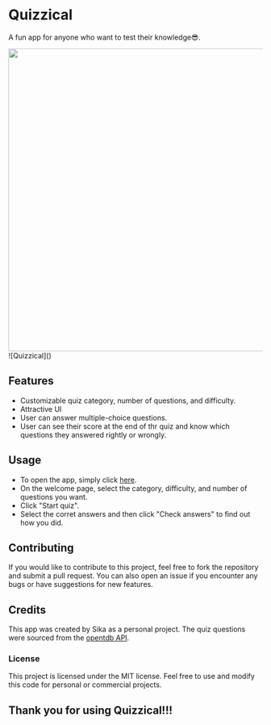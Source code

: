# Quizzical

A fun app for anyone who want to test their knowledge😎.

<div align="center"><img width="600px" src="https://user-images.githubusercontent.com/120806295/231488314-890c392a-97aa-446a-bb3f-89a771594f9a.png" /></div>
![Quizzical]()

## Features
- Customizable quiz category, number of questions, and difficulty.
- Attractive UI
- User can answer multiple-choice questions.
- User can see their score at the end of thr quiz and know which questions they answered rightly or wrongly.

## Usage

- To open the app, simply click [here](https://quizzical-application.netlify.app/).
- On the welcome page, select the category, difficulty, and number of questions you want.
- Click "Start quiz".
- Select the corret answers and then click "Check answers" to find out how you did.

## Contributing

If you would like to contribute to this project, feel free to fork the repository and submit a pull request. You can also open an issue if you encounter any bugs or have suggestions for new features.

## Credits

This app was created by Sika as a personal project. The quiz questions were sourced from the [opentdb API](https://opentdb.com/api_config.php).

### License
This project is licensed under the MIT license. Feel free to use and modify this code for personal or commercial projects.

## Thank you for using Quizzical!!!
